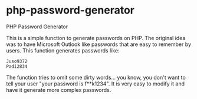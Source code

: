 php-password-generator
======================

PHP Password Generator

This is a simple function to generate passwords on PHP. The original idea was to have Microsoft Outlook 
like passwords that are easy to remember by users. This function generates passwords like:

    Juso9372
    Padi2834
    
The function tries to omit some dirty words... you know, you don't want to tell your user "your password is f**k1234".
It is very easy to modify it and have it generate more complex passwords.
